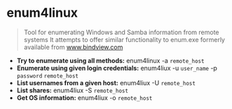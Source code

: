# enum4linux
> Tool for enumerating Windows and Samba information from remote systems
> It attempts to offer similar functionality to enum.exe formerly available from www.bindview.com
- **Try to enumerate using all methods:**
enum4linux -a `remote_host`
- **Enumerate using given login credentials:**
enum4liux -u `user_name` -p `password` `remote_host`
- **List usernames from a given host:**
enum4liux -U `remote_host`
- **List shares:**
enum4liux -S `remote_host`
- **Get OS information:**
enum4liux -o `remote_host`

